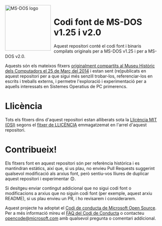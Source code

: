 <img width="150" height="150" align="left" style="float: left; margin: 0 10px 0 0;" alt="MS-DOS logo" src="https://github.com/Microsoft/MS-DOS/blob/master/msdos-logo.png">

# Codi font de MS-DOS v1.25 i v2.0
Aquest repositori conté el codi font i binaris compilats originals per a MS-DOS v1.25 i per a MS-DOS v2.0.

Aquests són els mateixos fitxers [originalment compartits al Museu Històric dels Computadors el 25 de Març del 2014]( http://www.computerhistory.org/atchm/microsoft-ms-dos-early-source-code/) i estan sent (re)publicats en aquest repositori per a que sigui més senzill trobar-los, referenciar-los en escrits i treballs externs, i permetre l'exploració i experimentació per a aquells interessats en Sistemes Operatius de PC primerencs.

# Llicència
Tots els fitxers dins d'aquest repositori estan alliberats sota la [Llicència MIT (OSI)]( https://en.wikipedia.org/wiki/MIT_License) segons el [fitxer de LLICÈNCIA](https://github.com/Microsoft/MS-DOS/blob/master/LICENSE.md) emmagatzemat en l'arrel d'aquest repositori.

# Contribueix!
Els fitxers font en aquest repositori són per referència històrica i es mantindran estàtics, així que, si us plau, no envieu Pull Requests suggerint qualsevol modificació als arxius font, però sentiu-vos lliures de duplicar aquest repositori i experimentar 😊.

Si desitgeu enviar contingut addicional que no sigui codi font o modificacions a arxius que no siguin codi font (per exemple, aquest arxiu README), si us plau envieu un PR, i ho revisarem i considerarem.

Aquest projecte ha adoptat el [Codi de conducta de Microsoft Open Source](https://opensource.microsoft.com/codeofconduct/). Per a més informació mireu el [FAQ del Codi de Conducta](https://opensource.microsoft.com/codeofconduct/faq/) o contacteu [opencode@microsoft.com](mailto:opencode@microsoft.com) amb qualsevol pregunta o comentari addicional.